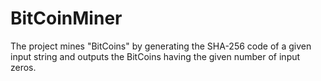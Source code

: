 # BitCoinMiner
The project mines "BitCoins" by generating the SHA-256 code of a given input string and outputs the BitCoins having the given number of input zeros.
